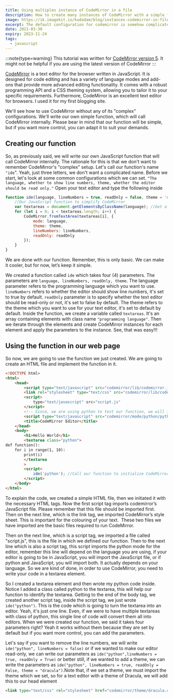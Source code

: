 ```yaml
---
title: Using multiples instance of CodeMirror in a file
description: How to create many instances of CodeMirror with a simple function
image: https://ik.imagekit.io/kudadam/blog/instances-codemirror-in-file/hero
excerpt: The default configuration for codemirror is somehow complicated, learn how you can simplify it.
date: 2021-03-30
expiry: 2023-11-24
tags:
  - javascript
---
```


:::note{type=warning}
This tutorial was written for [CodeMirror version 5](https://codemirror.net/5/). It might not be helpful if you are using the latest version of CodeMirror
:::

[CodeMirror](https://codemirror.net/) is a text editor for the browser written in JavaScript. It is designed for code editing and has a variety of language modes and add-ons that provide more advanced editing functionality. It comes with a robust programming API and a CSS theming system, allowing you to tailor it to your specific requirements. Furthermore, CodeMirror is an excellent text editor for browsers. I used it for my first blogging site.

We'll see how to use CodeMirror without any of its "complex" configurations. We'll write our own simple function, which will call CodeMirror internally.
Please bear in mind that our function will be simple, but if you want more control, you can adapt it to suit your demands.

## Creating our function

So, as previously said, we will write our own JavaScript function that will call CodeMirror internally. The rationale for this is that we don't want to remember CodeMirror's "complex" setup.
Let's call our function's name `"ide`". Yeah, just three letters, we don't want a complicated name. Before we start, let's look at some common configurations which we can set.
`"The language, whether to show line numbers, theme, whether the editor should be read only."` Open your text editor and type the following inside

```javascript
function ide(language, lineNumbers = true, readOnly = false, theme = 'default') {
	//Our JavaScript function to simplify CodeMirror
	var textareas = document.getElementsByClassName(language); //Get all elements having a class name of the language.
	for (let i = 0; i < textareas.length; i++) {
		CodeMirror.fromTextArea(textareas[i], {
			mode: language,
			theme: theme,
			lineNumbers: lineNumbers,
			readOnly: readOnly
		});
	}
}
```

We are done with our function. Remember, this is only basic. We can make it cooler, but for now, let’s keep it simple.

We created a function called `ide` which takes four (4) parameters. The parameters are `language, lineNumbers, readOnly, theme`. The language parameter refers to the programming language which you want to use.` lineNumbers` refers to whether the editor should show line numbers, it's set to true by default. `readOnly` parameter is to specify whether the text editor should be read-only or not, it's set to false by default. The theme refers to the theme which you want to use for your text editor, it's set to default by default.
Inside the function, we create a variable called `textareas`. It's an array containing elements with class name `"programming language"`. Then we iterate through the elements and create CodeMirror instances for each element and apply the parameters to the instance.
See, that was easy!!!

## Using the function in our web page

So now, we are going to use the function we just created. We are going to create an HTML file and implement the function in it.

```html
<!DOCTYPE html>
<html>
	<head>
		<script type="text/javascript" src="codemirror/lib/codemirror.js"></script>
		<link rel="stylesheet" type="text/css" src="codemirror/lib/codemirror.css" />
		<script>
			type="text/javascript" src="script.js"
		</script>
		<!-- Since, we are using python to test our function, we will import it's file -->
		<script type="text/javascript" src="codemirror/mode/python/python.js"></script>
		<title>CodeMirror Editor</title>
	</head>
	<body>
		<h1>Hello World</h1>
		<textarea class="python">
def function():
    for i in range(1, 10):
        print(i)
        </textarea
		>
		<script>
			ide('python'); //Call our function to initialize CodeMirror on the textarea with class "python"
		</script>
	</body>
</html>
```

To explain the code, we created a simple HTML file, then we initiated it with the necessary HTML tags. Now the first script tag imports codemirror’s JavaScript file. Please remember that this file should be imported first. 
Then on the next line, which is the link tag, we imported CodeMirror’s style sheet. This is important for the colouring of your text. 
These two files we have imported are the basic files required to run CodeMirror.

Then on the next line, which is a script tag, we imported a file called "script.js", this is the file in which we defined our function.
Then to the next line which is also a script tag, this script imports the python mode for the editor, remember this line will depend on the language you are using, if your editor is going to be in JavaScript, you will import the JavaScript file, or if python and JavaScript, you will import both. It actually depends on your language.
So we are kind of done, in order to use CodeMirror, you need to write your code in a textarea element.

So I created a textarea element and then wrote my python code inside. Notice I added a class called python to the textarea, this will help our function to identify the textarea.
Getting to the end of the body tag, we created another script tag, inside the script tag, we just wrote `ide("python")`. This is the code which is going to turn the textarea into an editor. Yeah, it's just one line. Even, if we were to have multiple textareas with class of python, this single line of code will convert them all into editors. When we were created our function, we said it takes four parameters right? Yeah it works without them because they are set by default but if you want more control, you can add the parameters.

Let's say if you want to remove the line numbers, we will write `ide("python", lineNumbers = false)` or if we wanted to make our editor read-only, we can write our parameters as `ide("python",lineNumbers = true, readOnly = True)` or better still, if we wanted to add a theme, we can write the parameters as `ide("python", lineNumbers = true, readOnly = False, theme = "dracula")`.Note that, if we set a theme, we must import the theme which we set, so for a text editor with a theme of Dracula, we will add this to our head element

```html
<link type="text/css" rel="stylesheet" href="codemirror/theme/dracula.css" />
```
